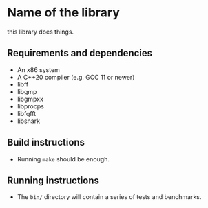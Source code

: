 # Name of the library

this library does things.

## Requirements and dependencies
- An x86 system
- A C++20 compiler (e.g. GCC 11 or newer)
- libff
- libgmp
- libgmpxx
- libprocps
- libfqfft
- libsnark

## Build instructions
- Running `make` should be enough.

## Running instructions
- The `bin/` directory will contain a series of tests and benchmarks.

